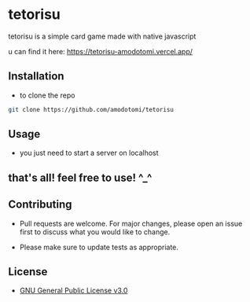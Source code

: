 # tetorisu

tetorisu is a simple card game made with native javascript

u can find it here: https://tetorisu-amodotomi.vercel.app/

## Installation

- to clone the repo

```bash
git clone https://github.com/amodotomi/tetorisu
```

## Usage
- you just need to start a server on localhost

## that's all! feel free to use! ^_^
## Contributing

- Pull requests are welcome. For major changes, please open an issue first
to discuss what you would like to change.

- Please make sure to update tests as appropriate.

## License

- [GNU General Public License v3.0](https://choosealicense.com/licenses/gpl-3.0/)
